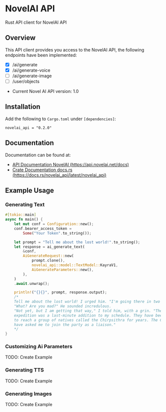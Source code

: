# NovelAI API
Rust API client for NovelAI API

## Overview

This API client provides you access to the NovelAI API, the following endpoints have been implemented:
- [X] /ai/generate
- [X] /ai/generate-voice
- [ ] /ai/generate-image
- [ ] /user/objects

- Current Novel AI API version: 1.0

## Installation
Add the following to `Cargo.toml` under `[dependencies]`:

```
novelai_api = "0.2.0"
```

## Documentation
Documentation can be found at:
- [API Documentation NovelAI (https://api.novelai.net/docs)](https://api.novelai.net/docs/)
- [Crate Documentation docs.rs (https://docs.rs/novelai_api/latest/novelai_api)](https://docs.rs/novelai_api/latest/novelai_api/)

## Example Usage

### Generating Text
```rust
#[tokio::main]
async fn main() {
    let mut conf = Configuration::new();
    conf.bearer_access_token =
        Some("Your Token".to_string());

    let prompt = "Tell me about the lost world!".to_string();
    let response = ai_generate_text(
        &conf,
        AiGenerateRequest::new(
            prompt.clone(),
            novelai_api::model::TextModel::KayraV1,
            AiGenerateParameters::new(),
        ),
    )
    .await.unwrap();

    println!("{}{}", prompt, response.output);
    /*
    Tell me about the lost world! I urged him. "I'm going there in two days' time."
    "What? Are you mad?" He sounded incredulous.
    "Not yet, but I am getting that way," I told him, with a grin. "The 
    expedition was a last-minute addition to my schedule. They have been trying 
    to reach a group of natives called the Chirpsithra for years. The Chirps 
    have asked me to join the party as a liaison."
    */
}
```

### Customizing Ai Parameters
TODO: Create Example

### Generating TTS
TODO: Create Example

### Generating Images
TODO: Create Example
